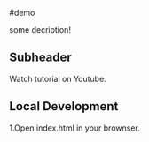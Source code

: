 #demo

some decription!


## Subheader

Watch tutorial on Youtube.

## Local Development

1.Open index.html in your brownser.